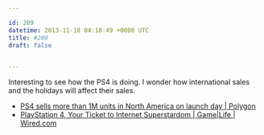 ```yaml
---

id: 209
datetime: 2013-11-18 04:18:49 +0000 UTC
title: #209
draft: false


---
```


Interesting to see how the PS4 is doing. I wonder how international sales and the holidays will affect their sales.  

 
 * [PS4 sells more than 1M units in North America on launch day | Polygon](http://www.polygon.com/2013/11/17/5114166/ps4-sells-more-than-1m-units-in-north-america-on-launch-day)
 * [PlayStation 4, Your Ticket to Internet Superstardom | Game|Life | Wired.com](http://www.wired.com/gamelife/2013/11/playstation-4-streaming-2/)


